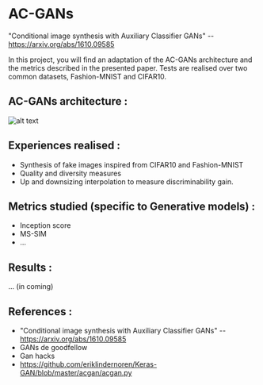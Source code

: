 # AC-GANs
"Conditional image synthesis with Auxiliary Classifier GANs" --  https://arxiv.org/abs/1610.09585 

In this project, you will find an adaptation of the AC-GANs architecture and the metrics described in the presented paper.
Tests are realised over two common datasets, Fashion-MNIST and CIFAR10.

## AC-GANs architecture : 
![alt text](https://github.com/dacostaHugo/AC-GANs/images/archi.png)

## Experiences realised : 
- Synthesis of fake images inspired from CIFAR10 and Fashion-MNIST
- Quality and diversity measures
- Up and downsizing interpolation to measure discriminability gain.

## Metrics studied (specific to Generative models) : 
- Inception score
- MS-SIM
- ...


## Results :
... (in coming)


## References :
- "Conditional image synthesis with Auxiliary Classifier GANs" --  https://arxiv.org/abs/1610.09585
- GANs de goodfellow
- Gan hacks
- https://github.com/eriklindernoren/Keras-GAN/blob/master/acgan/acgan.py
